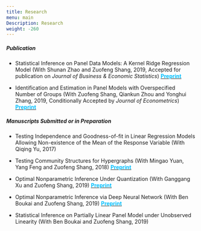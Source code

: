 ```yaml
---
title: Research
menu: main
Description: Research
weight: -260
---
```

##### Publication
- Statistical Inference on Panel Data Models: A Kernel Ridge Regression Model (With Shunan Zhao and Zuofeng Shang, 2019, Accepted for publication on <i>Journal of Business & Economic Statistics</i>)  <a href="https://arxiv.org/abs/1703.03031
" target="_blank"><span style="color:#00BFFF">**Preprint**</span></a>


- Identification and Estimation in Panel Models with Overspecified Number of Groups (With Zuofeng Shang, Qiankun Zhou and Yonghui Zhang, 2019, Conditionally Accepted by <i>Journal of Econometrics</i>) <a href="https://www.dropbox.com/s/2oovczchs312h95/Revision_2ndRound_07292019_Final_Ruiqi.pdf?dl=0
" target="_blank"><span style="color:#00BFFF">**Preprint**</span></a>





##### Manuscripts Submitted or in Preparation

- Testing Independence and Goodness-of-fit in Linear Regression  Models Allowing Non-existence of the Mean of the Response Variable (With Qiqing Yu, 2017)

- Testing Community Structures for Hypergraphs (With Mingao Yuan, Yang Feng and Zuofeng Shang, 2018) <a href="https://arxiv.org/abs/1810.04617
" target="_blank"><span style="color:#00BFFF">**Preprint**</span></a>


- Optimal Nonparametric Inference Under Quantization (With Ganggang Xu and Zuofeng Shang, 2019)  <a href="https://arxiv.org/abs/1901.08571" target="_blank"><span style="color:#00BFFF">**Preprint**</span></a>

- Optimal Nonparametric Inference via Deep Neural Network (With Ben Boukai and Zuofeng Shang, 2019) <a href="https://arxiv.org/abs/1902.01687" target="_blank"><span style="color:#00BFFF">**Preprint**</span></a>

- Statistical Inference on Partially Linear Panel Model under Unobserved Linearity (With Ben Boukai and Zuofeng Shang, 2019)
